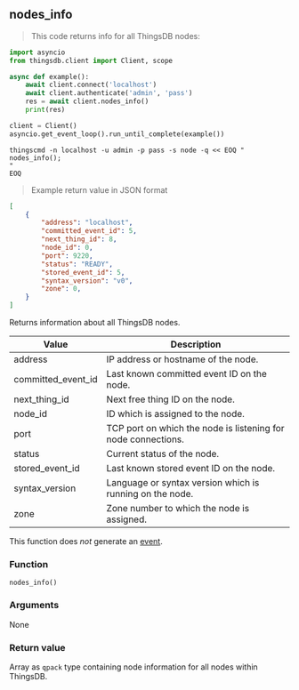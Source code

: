 ## nodes_info

> This code returns info for all ThingsDB nodes:

```python
import asyncio
from thingsdb.client import Client, scope

async def example():
    await client.connect('localhost')
    await client.authenticate('admin', 'pass')
    res = await client.nodes_info()
    print(res)

client = Client()
asyncio.get_event_loop().run_until_complete(example())
```

```shell
thingscmd -n localhost -u admin -p pass -s node -q << EOQ "
nodes_info();
"
EOQ
```

> Example return value in JSON format

```json
[
    {
        "address": "localhost",
        "committed_event_id": 5,
        "next_thing_id": 8,
        "node_id": 0,
        "port": 9220,
        "status": "READY",
        "stored_event_id": 5,
        "syntax_version": "v0",
        "zone": 0,
    }
]
```

Returns information about all ThingsDB nodes.

Value | Description
------- | -----------
address | IP address or hostname of the node.
committed_event_id | Last known committed event ID on the node.
next_thing_id | Next free thing ID on the node.
node_id | ID which is assigned to the node.
port | TCP port on which the node is listening for node connections.
status | Current status of the node.
stored_event_id | Last known stored event ID on the node.
syntax_version | Language or syntax version which is running on the node.
zone | Zone number to which the node is assigned.


This function does *not* generate an [event](#events).

### Function
`nodes_info()`

### Arguments
None

### Return value
Array as `qpack` type containing node information for all nodes within ThingsDB.
